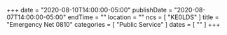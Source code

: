 +++
date = "2020-08-10T14:00:00-05:00"
publishDate = "2020-08-07T14:00:00-05:00"
endTime = ""
location = ""
ncs = [ "KE0LDS" ]
title = "Emergency Net 0810"
categories = [ "Public Service" ]
dates = [ "" ]
+++
